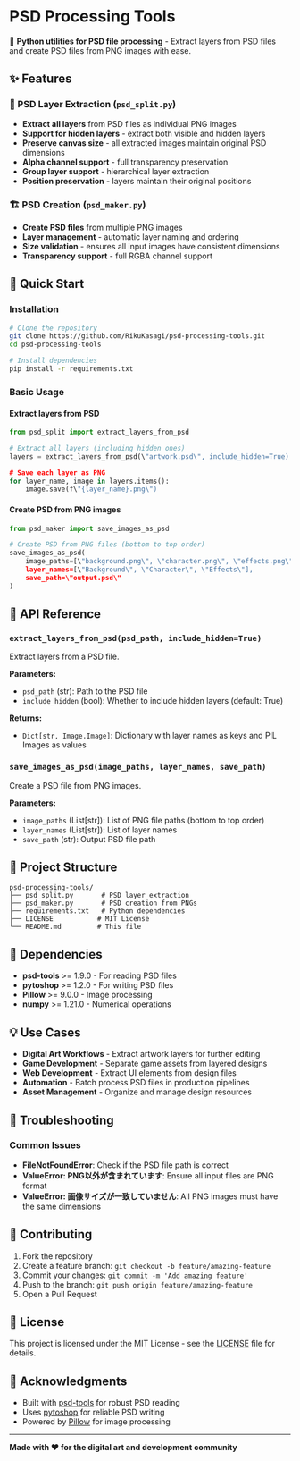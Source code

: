 # PSD Processing Tools

🎨 **Python utilities for PSD file processing** - Extract layers from PSD files and create PSD files from PNG images with ease.

## ✨ Features

### 🔧 PSD Layer Extraction (`psd_split.py`)
- **Extract all layers** from PSD files as individual PNG images
- **Support for hidden layers** - extract both visible and hidden layers
- **Preserve canvas size** - all extracted images maintain original PSD dimensions
- **Alpha channel support** - full transparency preservation
- **Group layer support** - hierarchical layer extraction
- **Position preservation** - layers maintain their original positions

### 🏗️ PSD Creation (`psd_maker.py`)
- **Create PSD files** from multiple PNG images
- **Layer management** - automatic layer naming and ordering
- **Size validation** - ensures all input images have consistent dimensions
- **Transparency support** - full RGBA channel support

## 🚀 Quick Start

### Installation

```bash
# Clone the repository
git clone https://github.com/RikuKasagi/psd-processing-tools.git
cd psd-processing-tools

# Install dependencies
pip install -r requirements.txt
```

### Basic Usage

#### Extract layers from PSD

```python
from psd_split import extract_layers_from_psd

# Extract all layers (including hidden ones)
layers = extract_layers_from_psd(\"artwork.psd\", include_hidden=True)

# Save each layer as PNG
for layer_name, image in layers.items():
    image.save(f\"{layer_name}.png\")
```

#### Create PSD from PNG images

```python
from psd_maker import save_images_as_psd

# Create PSD from PNG files (bottom to top order)
save_images_as_psd(
    image_paths=[\"background.png\", \"character.png\", \"effects.png\"],
    layer_names=[\"Background\", \"Character\", \"Effects\"],
    save_path=\"output.psd\"
)
```

## 📖 API Reference

### `extract_layers_from_psd(psd_path, include_hidden=True)`

Extract layers from a PSD file.

**Parameters:**
- `psd_path` (str): Path to the PSD file
- `include_hidden` (bool): Whether to include hidden layers (default: True)

**Returns:**
- `Dict[str, Image.Image]`: Dictionary with layer names as keys and PIL Images as values

### `save_images_as_psd(image_paths, layer_names, save_path)`

Create a PSD file from PNG images.

**Parameters:**
- `image_paths` (List[str]): List of PNG file paths (bottom to top order)
- `layer_names` (List[str]): List of layer names
- `save_path` (str): Output PSD file path

## 📁 Project Structure

```
psd-processing-tools/
├── psd_split.py       # PSD layer extraction
├── psd_maker.py       # PSD creation from PNGs
├── requirements.txt   # Python dependencies
├── LICENSE           # MIT License
└── README.md         # This file
```

## 🔧 Dependencies

- **psd-tools** >= 1.9.0 - For reading PSD files
- **pytoshop** >= 1.2.0 - For writing PSD files  
- **Pillow** >= 9.0.0 - Image processing
- **numpy** >= 1.21.0 - Numerical operations

## 💡 Use Cases

- **Digital Art Workflows** - Extract artwork layers for further editing
- **Game Development** - Separate game assets from layered designs
- **Web Development** - Extract UI elements from design files
- **Automation** - Batch process PSD files in production pipelines
- **Asset Management** - Organize and manage design resources

## 🐛 Troubleshooting

### Common Issues

- **FileNotFoundError**: Check if the PSD file path is correct
- **ValueError: PNG以外が含まれています**: Ensure all input files are PNG format
- **ValueError: 画像サイズが一致していません**: All PNG images must have the same dimensions

## 🤝 Contributing

1. Fork the repository
2. Create a feature branch: `git checkout -b feature/amazing-feature`
3. Commit your changes: `git commit -m 'Add amazing feature'`
4. Push to the branch: `git push origin feature/amazing-feature`
5. Open a Pull Request

## 📄 License

This project is licensed under the MIT License - see the [LICENSE](LICENSE) file for details.

## 🙏 Acknowledgments

- Built with [psd-tools](https://github.com/psd-tools/psd-tools) for robust PSD reading
- Uses [pytoshop](https://github.com/mdboom/pytoshop) for reliable PSD writing
- Powered by [Pillow](https://pillow.readthedocs.io/) for image processing

---

**Made with ❤️ for the digital art and development community**